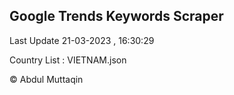 

## Google Trends Keywords Scraper 
 
Last Update 21-03-2023 , 16:30:29

Country List :
VIETNAM.json



© Abdul Muttaqin 
